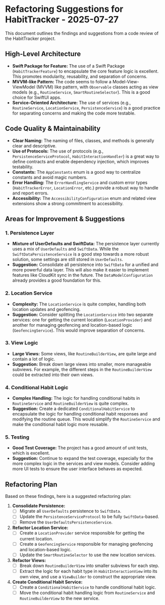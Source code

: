 
# Refactoring Suggestions for HabitTracker - 2025-07-27

This document outlines the findings and suggestions from a code review of the HabitTracker project.

## High-Level Architecture

*   **Swift Package for Feature:** The use of a Swift Package (`HabitTrackerFeature`) to encapsulate the core feature logic is excellent. This promotes modularity, reusability, and separation of concerns.
*   **MVVM-like Pattern:** The code seems to follow a Model-View-ViewModel (MVVM) like pattern, with `Observable` classes acting as view models (e.g., `RoutineService`, `SmartRoutineSelector`). This is a good choice for SwiftUI apps.
*   **Service-Oriented Architecture:** The use of services (e.g., `RoutineService`, `LocationService`, `PersistenceService`) is a good practice for separating concerns and making the code more testable.

## Code Quality & Maintainability

*   **Clear Naming:** The naming of files, classes, and methods is generally clear and descriptive.
*   **Use of Protocols:** The use of protocols (e.g., `PersistenceServiceProtocol`, `HabitInteractionHandler`) is a great way to define contracts and enable dependency injection, which improves testability.
*   **Constants:** The `AppConstants` enum is a good way to centralize constants and avoid magic numbers.
*   **Error Handling:** The `ErrorHandlingService` and custom error types (`HabitTrackerError`, `LocationError`, etc.) provide a robust way to handle and report errors.
*   **Accessibility:** The `AccessibilityConfiguration` enum and related view extensions show a strong commitment to accessibility.

## Areas for Improvement & Suggestions

### 1. Persistence Layer

*   **Mixture of UserDefaults and SwiftData:** The persistence layer currently uses a mix of `UserDefaults` and `SwiftData`. While the `SwiftDataPersistenceService` is a good step towards a more robust solution, some settings are still stored in `UserDefaults`.
*   **Suggestion:** Consolidate all persistence into `SwiftData` for a unified and more powerful data layer. This will also make it easier to implement features like CloudKit sync in the future. The `DataModelConfiguration` already provides a good foundation for this.

### 2. Location Service

*   **Complexity:** The `LocationService` is quite complex, handling both location updates and geofencing.
*   **Suggestion:** Consider splitting the `LocationService` into two separate services: one for getting the current location (`LocationProvider`) and another for managing geofencing and location-based logic (`GeofencingService`). This would improve separation of concerns.

### 3. View Logic

*   **Large Views:** Some views, like `RoutineBuilderView`, are quite large and contain a lot of logic.
*   **Suggestion:** Break down large views into smaller, more manageable subviews. For example, the different steps in the `RoutineBuilderView` could be extracted into their own views.

### 4. Conditional Habit Logic

*   **Complex Handling:** The logic for handling conditional habits in `RoutineService` and `RoutineBuilderView` is quite complex.
*   **Suggestion:** Create a dedicated `ConditionalHabitService` to encapsulate the logic for handling conditional habit responses and modifying the routine queue. This would simplify the `RoutineService` and make the conditional habit logic more reusable.

### 5. Testing

*   **Good Test Coverage:** The project has a good amount of unit tests, which is excellent.
*   **Suggestion:** Continue to expand the test coverage, especially for the more complex logic in the services and view models. Consider adding more UI tests to ensure the user interface behaves as expected.

## Refactoring Plan

Based on these findings, here is a suggested refactoring plan:

1.  **Consolidate Persistence:**
    *   [ ] Migrate all `UserDefaults` persistence to `SwiftData`.
    *   [ ] Update the `PersistenceServiceProtocol` to be fully `SwiftData`-based.
    *   [ ] Remove the `UserDefaultsPersistenceService`.

2.  **Refactor Location Service:**
    *   [ ] Create a `LocationProvider` service responsible for getting the current location.
    *   [ ] Create a `GeofencingService` responsible for managing geofencing and location-based logic.
    *   [ ] Update the `SmartRoutineSelector` to use the new location services.

3.  **Refactor Views:**
    *   [ ] Break down `RoutineBuilderView` into smaller subviews for each step.
    *   [ ] Extract the logic for each habit type in `HabitInteractionView` into its own view, and use a `ViewBuilder` to construct the appropriate view.

4.  **Create Conditional Habit Service:**
    *   [ ] Create a `ConditionalHabitService` to handle conditional habit logic.
    *   [ ] Move the conditional habit handling logic from `RoutineService` and `RoutineBuilderView` to the new service.
